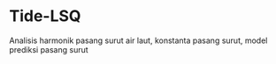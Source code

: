 # Tide-LSQ
Analisis harmonik pasang surut air laut, konstanta pasang surut, model prediksi pasang surut

